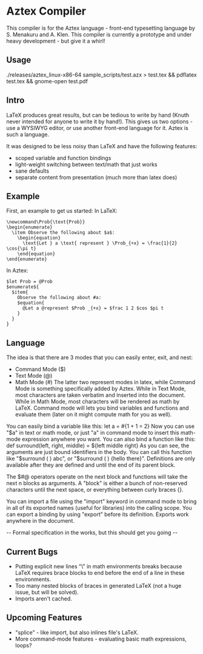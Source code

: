 Aztex Compiler
==============
This compiler is for the Aztex language - front-end typesetting language by S. Menakuru and A. Klen.
This compiler is currently a prototype and under heavy development - but give it a whirl!

Usage
-----
./releases/aztex\_linux-x86-64 sample\_scripts/test.azx > test.tex && pdflatex test.tex && gnome-open test.pdf

Intro
-----
LaTeX produces great results, but can be tedious to write by hand (Knuth never intended for anyone to write it by hand!).
This gives us two options - use a WYSIWYG editor, or use another front-end language for it.
Aztex is such a language.

It was designed to be less noisy than LaTeX and have the following features:
  - scoped variable and function bindings
  - light-weight switching between text/math that just works
  - sane defaults
  - separate content from presentation (much more than latex does)

Example
-------
First, an example to get us started:
In LaTeX:
```
\newcommand\Prob{\text{Prob}}
\begin{enumerate}
  \item Observe the following about $a$:
    \begin{equation}
      \text{Let } a \text{ represent } \Prob_{+x} = \frac{1}{2} \cos{\pi t}
    \end{equation}
\end{enumerate}
```

In Aztex:
```
$let Prob = @Prob
$enumerate${
  $item{
    Observe the following about #a:
    $equation{
      @Let a @represent $Prob _{+x} = $frac 1 2 $cos $pi t
    }
  }
}
```
Language
---------
The idea is that there are 3 modes that you can easily enter, exit, and nest:
  - Command Mode ($)
  - Text Mode (@)
  - Math Mode (#)
The latter two represent modes in latex, while Command Mode is something specifically
added by Aztex.
While in Text Mode, most characters are taken verbatim and inserted into the document.
While in Math Mode, most characters will be rendered as math by LaTeX.
Command mode will lets you bind variables and functions and evaluate them (later on it might compute math for you as well).

You can easily bind a variable like this:
  let a = #{1 + 1 = 2}
Now you can use "$a" in text or math mode, or just "a" in command mode to insert this math-mode expression anywhere you want.
You can also bind a function like this:
  def surround(left, right, middle) = ${left middle right}
As you can see, the arguments are just bound identifiers in the body.
You can call this function like "$surround ( ) abc", or "$surround ( ) {hello there}".
Definitions are only available after they are defined and until the end of its parent block.

The $#@ operators operate on the next block and functions will take the next n blocks as arguments.
A "block" is either a bunch of non-reserved characters until the next space, or everything between curly braces {}.

You can import a file using the "import" keyword in command mode to bring in all of its exported names (useful for libraries) into the calling scope.
You can export a binding by using "export" before its definition. Exports work anywhere in the document.

-- Formal specification in the works, but this should get you going --

Current Bugs
------------
- Putting explicit new lines "\\" in math environments breaks because LaTeX requires brace blocks to end before the end of a line in these environments.
- Too many nested blocks of braces in generated LaTeX (not a huge issue, but will be solved).
- Imports aren't cached.

Upcoming Features
-----------------
- "splice" - like import, but also inlines file's LaTeX.
- More command-mode features - evaluating basic math expressions, loops?


